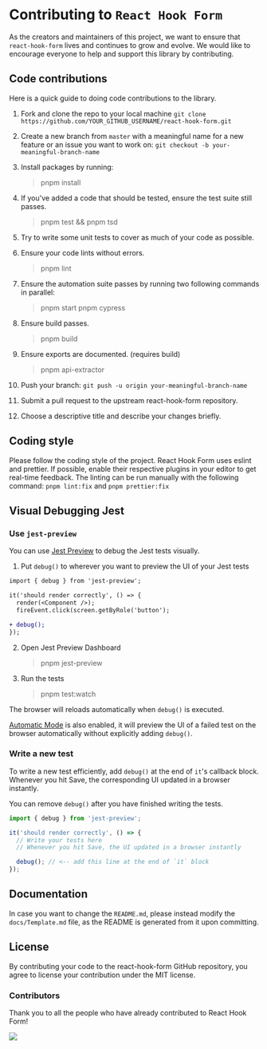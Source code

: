 # Contributing to `React Hook Form`

As the creators and maintainers of this project, we want to ensure that `react-hook-form` lives and continues to grow and evolve. We would like to encourage everyone to help and support this library by contributing.

## Code contributions

Here is a quick guide to doing code contributions to the library.

1. Fork and clone the repo to your local machine `git clone https://github.com/YOUR_GITHUB_USERNAME/react-hook-form.git`

2. Create a new branch from `master` with a meaningful name for a new feature or an issue you want to work on: `git checkout -b your-meaningful-branch-name`

3. Install packages by running:

   > pnpm install

4. If you've added a code that should be tested, ensure the test suite still passes.

   > pnpm test && pnpm tsd

5. Try to write some unit tests to cover as much of your code as possible.

6. Ensure your code lints without errors.

   > pnpm lint

7. Ensure the automation suite passes by running two following commands in parallel:

   > pnpm start
   > pnpm cypress

8. Ensure build passes.

   > pnpm build

9. Ensure exports are documented. (requires build)

   > pnpm api-extractor

10. Push your branch: `git push -u origin your-meaningful-branch-name`

11. Submit a pull request to the upstream react-hook-form repository.

12. Choose a descriptive title and describe your changes briefly.

## Coding style

Please follow the coding style of the project. React Hook Form uses eslint and prettier. If possible, enable their respective plugins in your editor to get real-time feedback. The linting can be run manually with the following command: `pnpm lint:fix` and `pnpm prettier:fix`

## Visual Debugging Jest

### Use `jest-preview`

You can use [Jest Preview](https://www.jest-preview.com) to debug the Jest tests visually.

1. Put `debug()` to wherever you want to preview the UI of your Jest tests

```diff
import { debug } from 'jest-preview';

it('should render correctly', () => {
  render(<Component />);
  fireEvent.click(screen.getByRole('button');

+ debug();
});
```

2. Open Jest Preview Dashboard

   > pnpm jest-preview

3. Run the tests

   > pnpm test:watch

The browser will reloads automatically when `debug()` is executed.

[Automatic Mode](https://www.jest-preview.com/blog/automatic-mode/) is also enabled, it will preview the UI of a failed test on the browser automatically without explicitly adding `debug()`.

### Write a new test

To write a new test efficiently, add `debug()` at the end of `it`'s callback block. Whenever you hit Save, the corresponding UI updated in a browser instantly.

You can remove `debug()` after you have finished writing the tests.

```js
import { debug } from 'jest-preview';

it('should render correctly', () => {
  // Write your tests here
  // Whenever you hit Save, the UI updated in a browser instantly

  debug(); // <-- add this line at the end of `it` block
});
```

## Documentation

In case you want to change the `README.md`, please instead modify the `docs/Template.md` file, as the README is generated from it upon committing.

## License

By contributing your code to the react-hook-form GitHub repository, you agree to license your contribution under the MIT license.

### Contributors

Thank you to all the people who have already contributed to React Hook Form!

<img src="https://opencollective.com/react-hook-form/contributors.svg?width=950" />

